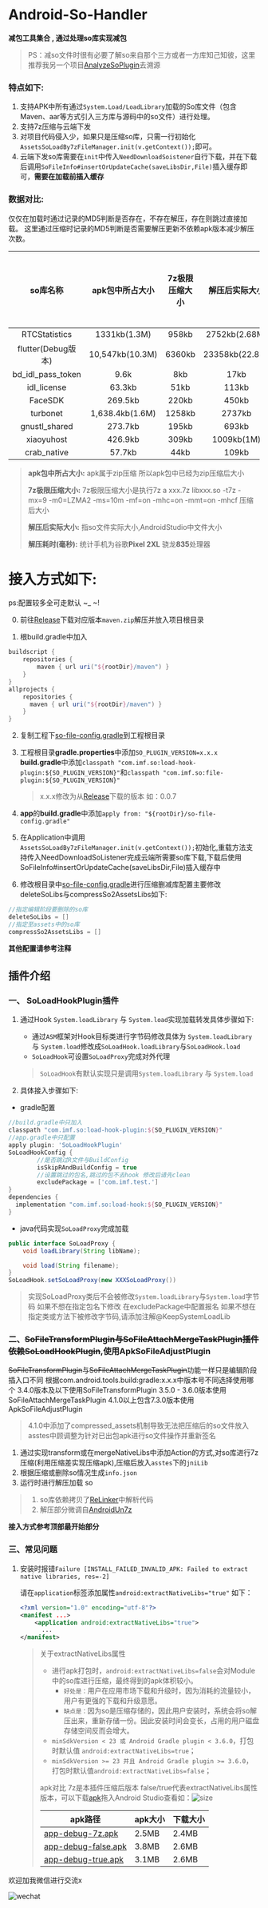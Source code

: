 # Android-So-Handler
**减包工具集合 , 通过处理so库实现减包**
> PS：减so文件时很有必要了解so来自那个三方或者一方库知己知彼，这里推荐我另一个项目[AnalyzeSoPlugin](https://github.com/Android-Mainli/AnalyzeSoPlugin)去溯源


### 特点如下:
1. 支持APK中所有通过`System.Load/LoadLibrary`加载的So库文件（包含Maven、aar等方式引入三方库与源码中的so文件）进行处理。
2. 支持7z压缩与云端下发
3. 对项目代码侵入少，如果只是压缩so库，只需一行初始化`AssetsSoLoadBy7zFileManager.init(v.getContext());`即可。
4. 云端下发so库需要在`init`中传入`NeedDownloadSoistener`自行下载，并在下载后调用`SoFileInfo#insertOrUpdateCache(saveLibsDir,File)`插入缓存即可，**需要在加载前插入缓存**

### 数据对比:

仅仅在加载时通过记录的MD5判断是否存在，不存在解压，存在则跳过直接加载。
这里通过压缩时记录的MD5判断是否需要解压更新不依赖apk版本减少解压次数。

|      so库名称      | apk包中所占大小 | 7z极限压缩大小 | 解压后实际大小 | 解压耗时(毫秒) |
| :----------------: | :-------------: | :------------: | :------------: | :------------: |
|   RTCStatistics    |  1331kb(1.3M)   |     958kb      | 2752kb(2.68M)  |      109       |
| flutter(Debug版本) | 10,547kb(10.3M) |     6360kb     | 23358kb(22.8M) |      700       |
| bd_idl_pass_token  |      9.6k       |      8kb       |      17kb      |       3        |
|    idl_license     |     63.3kb      |      51kb      |     113kb      |       6        |
|      FaceSDK       |     269.5kb     |     220kb      |     450kb      |       25       |
|      turbonet      | 1,638.4kb(1.6M) |     1258kb     |     2737kb     |      167       |
|   gnustl_shared    |     273.7kb     |     195kb      |     693kb      |       28       |
|     xiaoyuhost     |     426.9kb     |     309kb      |   1009kb(1M)   |       48       |
|    crab_native     |     57.7kb      |      44kb      |     109kb      |       7        |

> **apk包中所占大小:** apk属于zip压缩 所以apk包中已经为zip压缩后大小
>
> **7z极限压缩大小:** 7z极限压缩大小是执行7z a xxx.7z  libxxx.so -t7z -mx=9 -m0=LZMA2 -ms=10m -mf=on -mhc=on -mmt=on -mhcf 压缩后大小
>
> **解压后实际大小:** 指so文件实际大小,AndroidStudio中文件大小
>
> **解压耗时(毫秒):** 统计手机为谷歌**Pixel 2XL** 骁龙**835**处理器

# 接入方式如下:

ps:配置较多全可走默认 ~_ ~!

0. 前往[Release](https://github.com/Android-Mainli/Android-So-Handler/releases)下载对应版本`maven.zip`解压并放入项目根目录

1. 根build.gradle中加入
```groovy
buildscript {
    repositories {
        maven { url uri("${rootDir}/maven") }
    }
}
allprojects {
    repositories {
      maven { url uri("${rootDir}/maven") }
    }
}
```
2. 复制工程下[so-file-config.gradle](so-file-config.gradle)到工程根目录

3. 工程根目录**gradle.properties**中添加`SO_PLUGIN_VERSION=x.x.x`
   **build.gradle**中添加`classpath "com.imf.so:load-hook-plugin:${SO_PLUGIN_VERSION}"`和`classpath "com.imf.so:file-plugin:${SO_PLUGIN_VERSION}"`

   > x.x.x修改为从[Release](https://github.com/Android-Mainli/Android-So-Handler/releases)下载的版本 如：0.0.7

4. **app**的**build.gradle**中添加`apply from: "${rootDir}/so-file-config.gradle"`

5. 在Application中调用`AssetsSoLoadBy7zFileManager.init(v.getContext());`初始化,重载方法支持传入NeedDownloadSoListener完成云端所需要so库下载,下载后使用SoFileInfo#insertOrUpdateCache(saveLibsDir,File)插入缓存中

6. 修改根目录中[so-file-config.gradle](so-file-config.gradle)进行压缩删减库配置主要修改deleteSoLibs与compressSo2AssetsLibs如下:
```groovy
//指定编辑阶段要删除的so库
deleteSoLibs = []
//指定至assets中的so库
compressSo2AssetsLibs = []
```
**其他配置请参考注释**


## 插件介绍

### 一、 SoLoadHookPlugin插件

1. 通过Hook `System.loadLibrary` 与 `System.load`实现加载转发具体步骤如下:

   * 通过`ASM`框架对Hook目标类进行字节码修改具体为 `System.loadLibrary` 与 `System.load`修改成`SoLoadHook.loadLibrary`与`SoLoadHook.load` 
   * `SoLoadHook`可设置`SoLoadProxy`完成对外代理

    > `SoLoadHook`有默认实现只是调用`System.loadLibrary` 与 `System.load`

2. 具体接入步骤如下:

* gradle配置

```groovy
//build.gradle中只加入
classpath "com.imf.so:load-hook-plugin:${SO_PLUGIN_VERSION}" 
//app.gradle中只配置
apply plugin: 'SoLoadHookPlugin'
SoLoadHookConfig {
		//是否跳过R文件与BuildConfig
		isSkipRAndBuildConfig = true
		//设置跳过的包名,跳过的包不去hook 修改后请先clean
		excludePackage = ['com.imf.test.']
}
dependencies {
  implementation "com.imf.so:load-hook:${SO_PLUGIN_VERSION}"
}
```

* java代码实现`SoLoadProxy`完成加载


```java
public interface SoLoadProxy {
    void loadLibrary(String libName);

    void load(String filename);
}
SoLoadHook.setSoLoadProxy(new XXXSoLoadProxy())
```

> 实现SoLoadProxy类后不会被修改`System.loadLibrary`与`System.load`字节码
> 如果不想在指定包名下修改 在excludePackage中配置报名
> 如果不想在指定类或方法下被修改字节码,请添加注解@KeepSystemLoadLib

### 二、~~SoFileTransformPlugin与SoFileAttachMergeTaskPlugin插件依赖SoLoadHookPlugin~~,使用ApkSoFileAdjustPlugin
~~SoFileTransformPlugin~~与~~SoFileAttachMergeTaskPlugin~~功能一样只是编辑阶段插入口不同
根据com.android.tools.build:gradle:x.x.x中版本号不同选择使用哪个
3.4.0版本及以下使用SoFileTransformPlugin
3.5.0 - 3.6.0版本使用SoFileAttachMergeTaskPlugin
4.1.0以上包含7.3.0版本使用ApkSoFileAdjustPlugin

> 4.1.0中添加了compressed_assets机制导致无法把压缩后的so文件放入asstes中顾调整为针对已出包apk进行so文件操作并重新签名


1. 通过实现transform或在mergeNativeLibs中添加Action的方式,对so库进行7z压缩(利用压缩差实现压缩apk),压缩后放入`asstes`下的`jniLib`
2. 根据压缩或删除so情况生成`info.json`
3. 运行时进行解压加载 so

> 1. so库依赖拷贝了[ReLinker](https://github.com/KeepSafe/ReLinker)中解析代码
> 2. 解压部分微调自[AndroidUn7z](https://github.com/hzy3774/AndroidUn7zip)

**接入方式参考顶部最开始部分**

### 三、常见问题

1. 安装时报错`Failure [INSTALL_FAILED_INVALID_APK: Failed to extract native libraries, res=-2]`

   请在`application`标签添加属性`android:extractNativeLibs="true"` 如下：

   ```xml
   <?xml version="1.0" encoding="utf-8"?>
   <manifest ...>
       <application android:extractNativeLibs="true">
         ...
   </manifest>
   
   ```

   > 关于extractNativeLibs属性
   >
   > - 进行apk打包时，`android:extractNativeLibs=false`会对Module中的so库进行压缩，最终得到的apk体积较小。
   >   - `好处是：`用户在应用市场下载和升级时，因为消耗的流量较小，用户有更强的下载和升级意愿。
   >   - `缺点是：`因为so是压缩存储的，因此用户安装时，系统会将so解压出来，重新存储一份。因此安装时间会变长，占用的用户磁盘存储空间反而会增大。
   > -  `minSdkVersion < 23 或 Android Gradle plugin < 3.6.0`，打包时默认值 `android:extractNativeLibs=true`；
   > - `minSdkVersion >= 23 并且 Android Gradle plugin >= 3.6.0`，打包时默认值`android:extractNativeLibs=false`；
   >
   > apk对比 7z是本插件压缩后版本 false/true代表extractNativeLibs属性版本，可以下载[apk](apk)拖入Android Studio查看如：![size](apk/size.png)
   >
   > | apk路径                                        | apk大小 | 下载大小 |
   > | ---------------------------------------------- | ------- | -------- |
   > | [app-debug-7z.apk](apk/app-debug-7z.apk)       | 2.5MB   | 2.4MB    |
   > | [app-debug-false.apk](apk/app-debug-false.apk) | 3.8MB   | 2.6MB    |
   > | [app-debug-true.apk](apk/app-debug-true.apk)   | 3.1MB   | 2.6MB    |

欢迎加我微信进行交流x

![wechat](wechat.jpg)
